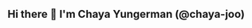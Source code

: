 ## Hi there 👋 I'm Chaya Yungerman (@chaya-joo)

<!--
**chaya-joo/chaya-joo** is a ✨ _special_ ✨ repository because its `README.md` (this file) appears on your GitHub profile.

Here are some ideas to get you started:
Welcome to my GitHub page! I'm Haya, a Full-Stack developer. I bring experience in React, Node.js, C#, Python, and a variety of other technologies to the table. Learning new tools is my thing – right now, I'm diving into Power BI and SQL, and contributing to skiiLink as a way to give back to the community.
- 🔭 I’m currently working on ...
- 🌱 I’m currently learning ...
- 👯 I’m looking to collaborate on ...
- 🤔 I’m looking for help with ...
- 💬 Ask me about ...
- 📫 How to reach me: ...
- 😄 Pronouns: ...
- ⚡ Fun fact: ...
-->
